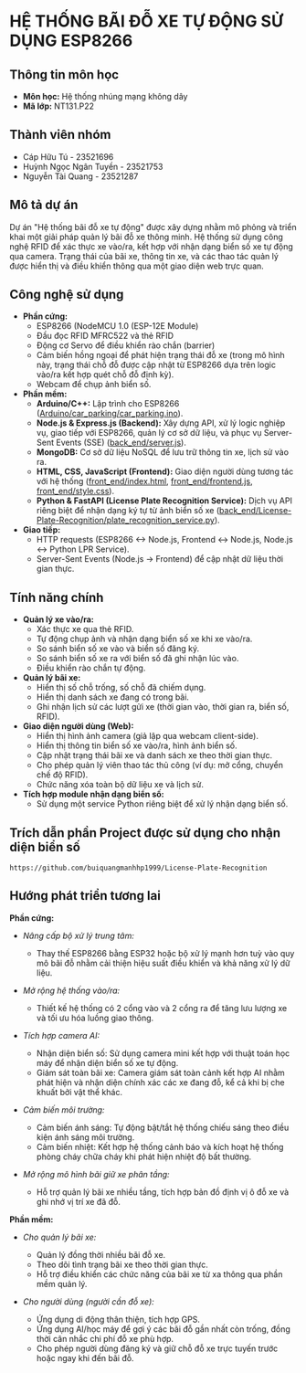 # HỆ THỐNG BÃI ĐỖ XE TỰ ĐỘNG SỬ DỤNG ESP8266

## Thông tin môn học
- **Môn học:** Hệ thống nhúng mạng không dây
- **Mã lớp:** NT131.P22

## Thành viên nhóm
- Cáp Hữu Tú - 23521696
- Huỳnh Ngọc Ngân Tuyền - 23521753
- Nguyễn Tài Quang - 23521287

## Mô tả dự án
Dự án "Hệ thống bãi đỗ xe tự động" được xây dựng nhằm mô phỏng và triển khai một giải pháp quản lý bãi đỗ xe thông minh. Hệ thống sử dụng công nghệ RFID để xác thực xe vào/ra, kết hợp với nhận dạng biển số xe tự động qua camera. Trạng thái của bãi xe, thông tin xe, và các thao tác quản lý được hiển thị và điều khiển thông qua một giao diện web trực quan.

## Công nghệ sử dụng
- **Phần cứng:**
    - ESP8266 (NodeMCU 1.0 (ESP-12E Module)
    - Đầu đọc RFID MFRC522 và thẻ RFID
    - Động cơ Servo để điều khiển rào chắn (barrier)
    - Cảm biến hồng ngoại để phát hiện trạng thái đỗ xe (trong mô hình này, trạng thái chỗ đỗ được cập nhật từ ESP8266 dựa trên logic vào/ra kết hợp quét chỗ đỗ định kỳ).
    - Webcam để chụp ảnh biển số.
- **Phần mềm:**
    - **Arduino/C++:** Lập trình cho ESP8266 ([Arduino/car_parking/car_parking.ino](Arduino/car_parking/car_parking.ino)).
    - **Node.js & Express.js (Backend):** Xây dựng API, xử lý logic nghiệp vụ, giao tiếp với ESP8266, quản lý cơ sở dữ liệu, và phục vụ Server-Sent Events (SSE) ([back_end/server.js](back_end/server.js)).
    - **MongoDB:** Cơ sở dữ liệu NoSQL để lưu trữ thông tin xe, lịch sử vào ra.
    - **HTML, CSS, JavaScript (Frontend):** Giao diện người dùng tương tác với hệ thống ([front_end/index.html](front_end/index.html), [front_end/frontend.js](front_end/frontend.js), [front_end/style.css](front_end/style.css)).
    - **Python & FastAPI (License Plate Recognition Service):** Dịch vụ API riêng biệt để nhận dạng ký tự từ ảnh biển số xe ([back_end/License-Plate-Recognition/plate_recognition_service.py](back_end/License-Plate-Recognition/plate_recognition_service.py)).
- **Giao tiếp:**
    - HTTP requests (ESP8266 <-> Node.js, Frontend <-> Node.js, Node.js <-> Python LPR Service).
    - Server-Sent Events (Node.js -> Frontend) để cập nhật dữ liệu thời gian thực.

## Tính năng chính
- **Quản lý xe vào/ra:**
    - Xác thực xe qua thẻ RFID.
    - Tự động chụp ảnh và nhận dạng biển số xe khi xe vào/ra.
    - So sánh biển số xe vào và biển số đăng ký.
    - So sánh biển số xe ra với biển số đã ghi nhận lúc vào.
    - Điều khiển rào chắn tự động.
- **Quản lý bãi xe:**
    - Hiển thị số chỗ trống, số chỗ đã chiếm dụng.
    - Hiển thị danh sách xe đang có trong bãi.
    - Ghi nhận lịch sử các lượt gửi xe (thời gian vào, thời gian ra, biển số, RFID).
- **Giao diện người dùng (Web):**
    - Hiển thị hình ảnh camera (giả lập qua webcam client-side).
    - Hiển thị thông tin biển số xe vào/ra, hình ảnh biển số.
    - Cập nhật trạng thái bãi xe và danh sách xe theo thời gian thực.
    - Cho phép quản lý viên thao tác thủ công (ví dụ: mở cổng, chuyển chế độ RFID).
    - Chức năng xóa toàn bộ dữ liệu xe và lịch sử.
- **Tích hợp module nhận dạng biển số:**
    - Sử dụng một service Python riêng biệt để xử lý nhận dạng biển số.

## Trích dẫn phần Project được sử dụng cho nhận diện biển số
    https://github.com/buiquangmanhhp1999/License-Plate-Recognition

## Hướng phát triển tương lai
**Phần cứng:**
 - *Nâng cấp bộ xử lý trung tâm:*
    - Thay thế ESP8266 bằng ESP32 hoặc bộ xử lý mạnh hơn tuỳ vào quy mô bãi đỗ nhằm cải thiện hiệu suất điều khiển và khả năng xử lý dữ liệu.

- *Mở rộng hệ thống vào/ra:*
    - Thiết kế hệ thống có 2 cổng vào và 2 cổng ra để tăng lưu lượng xe và tối ưu hóa luồng giao thông.

- *Tích hợp camera AI:*
    - Nhận diện biển số: Sử dụng camera mini kết hợp với thuật toán học máy để nhận diện biển số xe tự động.
    - Giám sát toàn bãi xe: Camera giám sát toàn cảnh kết hợp AI nhằm phát hiện và nhận diện chính xác các xe đang đỗ, kể cả khi bị che khuất bởi vật thể khác.

- *Cảm biến môi trường:*
    - Cảm biến ánh sáng: Tự động bật/tắt hệ thống chiếu sáng theo điều kiện ánh sáng môi trường.
    - Cảm biến nhiệt: Kết hợp hệ thống cảnh báo và kích hoạt hệ thống phòng cháy chữa cháy khi phát hiện nhiệt độ bất thường.

- *Mở rộng mô hình bãi giữ xe phân tầng:*
    - Hỗ trợ quản lý bãi xe nhiều tầng, tích hợp bản đồ định vị ô đỗ xe và ghi nhớ vị trí xe đã đỗ.

**Phần mềm:**
- *Cho quản lý bãi xe:*
    - Quản lý đồng thời nhiều bãi đỗ xe.
    - Theo dõi tình trạng bãi xe theo thời gian thực.
    - Hỗ trợ điều khiển các chức năng của bãi xe từ xa thông qua phần mềm quản lý.

- *Cho người dùng (người cần đỗ xe):*
    - Ứng dụng di động thân thiện, tích hợp GPS.
    - Ứng dụng AI/học máy để gợi ý các bãi đỗ gần nhất còn trống, đồng thời cân nhắc chi phí đỗ xe phù hợp.
    - Cho phép người dùng đăng ký và giữ chỗ đỗ xe trực tuyến trước hoặc ngay khi đến bãi đỗ.
